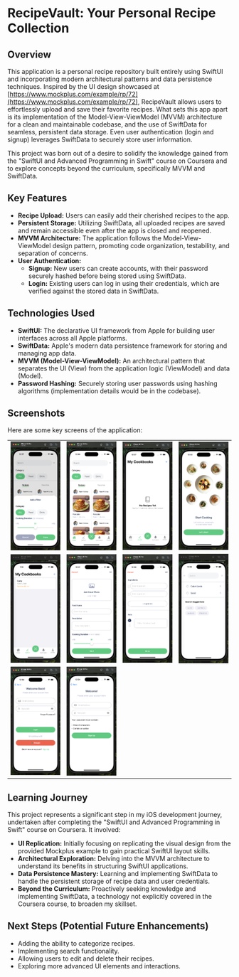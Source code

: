 # RecipeVault: Your Personal Recipe Collection

## Overview

This application is a personal recipe repository built entirely using SwiftUI and incorporating modern architectural patterns and data persistence techniques. Inspired by the UI design showcased at [https://www.mockplus.com/example/rp/72](https://www.mockplus.com/example/rp/72), RecipeVault allows users to effortlessly upload and save their favorite recipes. What sets this app apart is its implementation of the Model-View-ViewModel (MVVM) architecture for a clean and maintainable codebase, and the use of SwiftData for seamless, persistent data storage. Even user authentication (login and signup) leverages SwiftData to securely store user information.

This project was born out of a desire to solidify the knowledge gained from the "SwiftUI and Advanced Programming in Swift" course on Coursera and to explore concepts beyond the curriculum, specifically MVVM and SwiftData.

## Key Features

* **Recipe Upload:** Users can easily add their cherished recipes to the app.
* **Persistent Storage:** Utilizing SwiftData, all uploaded recipes are saved and remain accessible even after the app is closed and reopened.
* **MVVM Architecture:** The application follows the Model-View-ViewModel design pattern, promoting code organization, testability, and separation of concerns.
* **User Authentication:**
    * **Signup:** New users can create accounts, with their password securely hashed before being stored using SwiftData.
    * **Login:** Existing users can log in using their credentials, which are verified against the stored data in SwiftData.

## Technologies Used

* **SwiftUI:** The declarative UI framework from Apple for building user interfaces across all Apple platforms.
* **SwiftData:** Apple's modern data persistence framework for storing and managing app data.
* **MVVM (Model-View-ViewModel):** An architectural pattern that separates the UI (View) from the application logic (ViewModel) and data (Model).
* **Password Hashing:** Securely storing user passwords using hashing algorithms (implementation details would be in the codebase).

## Screenshots

Here are some key screens of the application:

<table>
  <tr>
    <td><img src="Recipe/images/bottomSheet.png" alt="Bottom Sheet" width="200"></td>
    <td><img src="Recipe/images/home.png" alt="Home Screen" width="200"></td>
    <td><img src="Recipe/images/noRecipe.png" alt="No Recipe" width="200"></td>
    <td><img src="Recipe/images/onboarding.png" alt="Onboarding" width="200"></td>
  </tr>
  <tr>
    <td><img src="Recipe/images/recipeAdded.png" alt="Recipe Added" width="200"></td>
    <td><img src="Recipe/images/recipeBasicDetail.png" alt="Recipe Basic Detail" width="200"></td>
    <td><img src="Recipe/images/recipeMoreDetail.png" alt="Recipe More Detail" width="200"></td>
    <td><img src="Recipe/images/search.png" alt="Search" width="200"></td>
  </tr>
  <tr>
    <td><img src="Recipe/images/signin.png" alt="Sign In" width="200"></td>
    <td><img src="Recipe/images/signup.png" alt="Sign Up" width="200"></td>
    <td></td>
    <td></td>
  </tr>
</table>

## Learning Journey

This project represents a significant step in my iOS development journey, undertaken after completing the "SwiftUI and Advanced Programming in Swift" course on Coursera. It involved:

* **UI Replication:** Initially focusing on replicating the visual design from the provided Mockplus example to gain practical SwiftUI layout skills.
* **Architectural Exploration:** Delving into the MVVM architecture to understand its benefits in structuring SwiftUI applications.
* **Data Persistence Mastery:** Learning and implementing SwiftData to handle the persistent storage of recipe data and user credentials.
* **Beyond the Curriculum:** Proactively seeking knowledge and implementing SwiftData, a technology not explicitly covered in the Coursera course, to broaden my skillset.

## Next Steps (Potential Future Enhancements)

* Adding the ability to categorize recipes.
* Implementing search functionality.
* Allowing users to edit and delete their recipes.
* Exploring more advanced UI elements and interactions.
